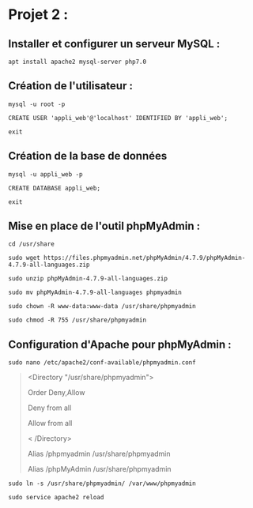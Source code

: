 # Projet 2 : 

## Installer et configurer un serveur MySQL :

`apt install apache2 mysql-server php7.0`


## Création de l'utilisateur :

`mysql -u root -p`

`CREATE USER 'appli_web'@'localhost' IDENTIFIED BY 'appli_web';`

`exit`


## Création de la base de données

`mysql -u appli_web -p`

`CREATE DATABASE appli_web;`

`exit` 


## Mise en place de l'outil phpMyAdmin :

`cd /usr/share`

`sudo wget https://files.phpmyadmin.net/phpMyAdmin/4.7.9/phpMyAdmin-4.7.9-all-languages.zip`

`sudo unzip phpMyAdmin-4.7.9-all-languages.zip`

`sudo mv phpMyAdmin-4.7.9-all-languages phpmyadmin`

`sudo chown -R www-data:www-data /usr/share/phpmyadmin`

`sudo chmod -R 755 /usr/share/phpmyadmin`


## Configuration d'Apache pour phpMyAdmin : 

`sudo nano /etc/apache2/conf-available/phpmyadmin.conf`

> <Directory "/usr/share/phpmyadmin">
>
>    Order Deny,Allow
>
>    Deny from all
>
>    Allow from all
>
> < /Directory>
>
>  Alias /phpmyadmin /usr/share/phpmyadmin
>
>  Alias /phpMyAdmin /usr/share/phpmyadmin

`sudo ln -s /usr/share/phpmyadmin/ /var/www/phpmyadmin`

`sudo service apache2 reload`
